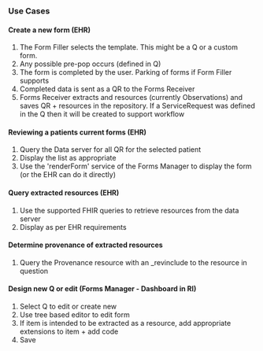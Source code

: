
### Use Cases

#### Create a new form (EHR)

1. The Form Filler selects the template. This might be a Q or a custom form. 
2. Any possible pre-pop occurs (defined in Q)
3. The form is completed by the user. Parking of forms if Form Filler supports
4. Completed data is sent as a QR to the Forms Receiver
5. Forms Receiver extracts and resources (currently Observations) and saves QR + resources in the repository. If a ServiceRequest was defined in the Q then it will be created to support workflow

#### Reviewing a patients current forms (EHR)

1. Query the Data server for all QR for the selected patient
2. Display the list as appropriate
3. Use the 'renderForm' service of the Forms Manager to display the form (or the EHR can do it directly)

#### Query extracted resources (EHR)

1. Use the supported FHIR queries to retrieve resources from the data server
2. Display as per EHR requirements

#### Determine provenance of extracted resources

1. Query the Provenance resource with an _revinclude to the resource in question

#### Design new Q or edit (Forms Manager - Dashboard in RI)

1. Select Q to edit or create new
2. Use tree based editor to edit form
3. If item is intended to be extracted as a resource, add appropriate extensions to item + add code
4. Save

